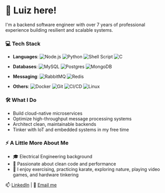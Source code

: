 # 👋 Luiz here!

I'm a backend software engineer with over 7 years of professional experience building resilient and scalable systems.

### 💻 Tech Stack
- **Languages**: 
  ![Node.js](https://img.shields.io/badge/Node.js-339933?style=for-the-badge&logo=nodedotjs&logoColor=white)
  ![Python](https://img.shields.io/badge/Python-3776AB?style=for-the-badge&logo=python&logoColor=white)
  ![Shell Script](https://img.shields.io/badge/Shell%20Script-89E051?style=for-the-badge&logo=gnu-bash&logoColor=white)
  ![C](https://img.shields.io/badge/C-A8B9CC?style=for-the-badge&logo=c&logoColor=white)

- **Databases**: 
  ![MySQL](https://img.shields.io/badge/MySQL-4479A1?style=for-the-badge&logo=mysql&logoColor=white)
  ![Postgres](https://img.shields.io/badge/PostgreSQL-336791?style=for-the-badge&logo=postgresql&logoColor=white)
  ![MongoDB](https://img.shields.io/badge/MongoDB-47A248?style=for-the-badge&logo=mongodb&logoColor=white)

- **Messaging**: 
  ![RabbitMQ](https://img.shields.io/badge/RabbitMQ-FF6600?style=for-the-badge&logo=rabbitmq&logoColor=white)
  ![Redis](https://img.shields.io/badge/Redis-DC382D?style=for-the-badge&logo=redis&logoColor=white)

- **Others**: 
  ![Docker](https://img.shields.io/badge/Docker-2496ED?style=for-the-badge&logo=docker&logoColor=white)
  ![Git](https://img.shields.io/badge/Git-F05032?style=for-the-badge&logo=git&logoColor=white)
  ![CI/CD](https://img.shields.io/badge/CI/CD-000000?style=for-the-badge&logo=circleci&logoColor=white)
  ![Linux](https://img.shields.io/badge/Linux-FCC624?style=for-the-badge&logo=linux&logoColor=black)

### 🛠️ What I Do
- Build cloud-native microservices
- Optimize high-throughput message processing systems
- Architect clean, maintainable backends
- Tinker with IoT and embedded systems in my free time

### ⚡ A Little More About Me
- 🎓 Electrical Engineering background
- 🧠 Passionate about clean code and performance
- 🏃 I enjoy exercising, practicing karate, exploring nature, playing video games, and hardware tinkering
  
📫 [LinkedIn](https://www.linkedin.com/in/luiz-campos-b483b1157/) | 📧 [Email me](mailto:campos.luizf@gmail.com)
